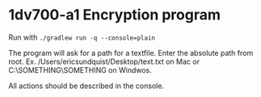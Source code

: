 # 1dv700-a1 Encryption program

Run with `./gradlew run -q --console=plain    `

The program will ask for a path for a textfile. Enter the absolute path from root. Ex. /Users/ericsundquist/Desktop/text.txt on Mac or C:\SOMETHING\SOMETHING on Windwos.

All actions should be described in the console. 
